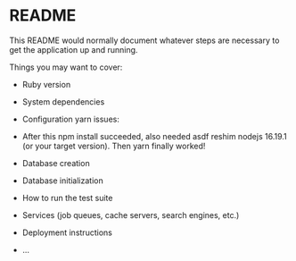 # README

This README would normally document whatever steps are necessary to get the
application up and running.

Things you may want to cover:

* Ruby version

* System dependencies

* Configuration
yarn issues:
- After this npm install succeeded, also needed asdf reshim nodejs 16.19.1 (or your target version). Then yarn finally worked!

* Database creation

* Database initialization

* How to run the test suite

* Services (job queues, cache servers, search engines, etc.)

* Deployment instructions

* ...

